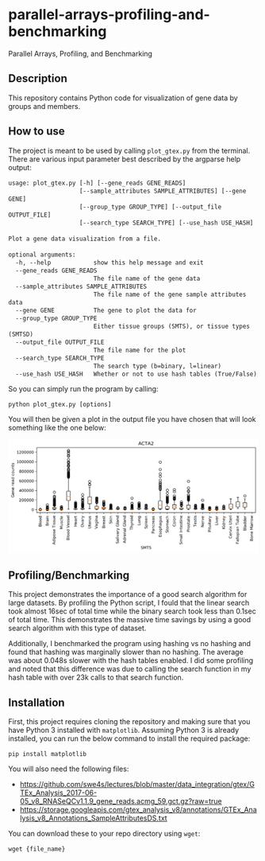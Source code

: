 # parallel-arrays-profiling-and-benchmarking
Parallel Arrays, Profiling, and Benchmarking

## Description
This repository contains Python code for visualization of gene data by groups and members.

## How to use
The project is meant to be used by calling `plot_gtex.py` from the terminal. There are various input parameter best described by the argparse help output:

```
usage: plot_gtex.py [-h] [--gene_reads GENE_READS]
                    [--sample_attributes SAMPLE_ATTRIBUTES] [--gene GENE]
                    [--group_type GROUP_TYPE] [--output_file OUTPUT_FILE]
                    [--search_type SEARCH_TYPE] [--use_hash USE_HASH]

Plot a gene data visualization from a file.

optional arguments:
  -h, --help            show this help message and exit
  --gene_reads GENE_READS
                        The file name of the gene data
  --sample_attributes SAMPLE_ATTRIBUTES
                        The file name of the gene sample attributes data
  --gene GENE           The gene to plot the data for
  --group_type GROUP_TYPE
                        Either tissue groups (SMTS), or tissue types (SMTSD)
  --output_file OUTPUT_FILE
                        The file name for the plot
  --search_type SEARCH_TYPE
                        The search type (b=binary, l=linear)
  --use_hash USE_HASH   Whether or not to use hash tables (True/False)
```

So you can simply run the program by calling:

```
python plot_gtex.py [options]
```

You will then be given a plot in the output file you have chosen that will look something like the one below:

![Demo output](ACTA2.png)

## Profiling/Benchmarking
This project demonstrates the importance of a good search algorithm for large datasets. By profiling the Python script, I fould that the linear search took almost 16sec of total time while the binary search took less than 0.1sec of total time. This demonstrates the massive time savings by using a good search algorithm with this type of dataset.

Additionally, I benchmarked the program using hashing vs no hashing and found that hashing was marginally slower than no hashing. The average was about 0.048s slower with the hash tables enabled. I did some profiling and noted that this difference was due to calling the search function in my hash table with over 23k calls to that search function.


## Installation
First, this project requires cloning the repository and making sure that you have Python 3 installed with `matplotlib`. Assuming Python 3 is already installed, you can run the below command to install the required package:

```
pip install matplotlib
```

You will also need the following files:
- https://github.com/swe4s/lectures/blob/master/data_integration/gtex/GTEx_Analysis_2017-06-05_v8_RNASeQCv1.1.9_gene_reads.acmg_59.gct.gz?raw=true
- https://storage.googleapis.com/gtex_analysis_v8/annotations/GTEx_Analysis_v8_Annotations_SampleAttributesDS.txt

You can download these to your repo directory using `wget`:

```
wget {file_name}
```
